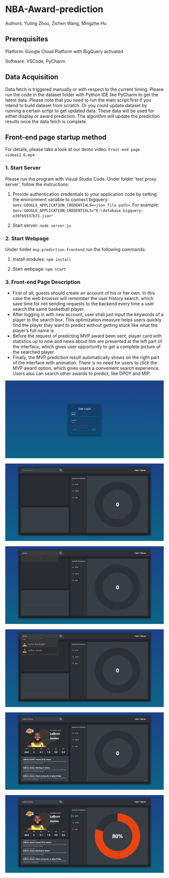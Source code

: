 # NBA-Award-prediction

Authors: Yuting Zhou, Zichen Wang, Mingzhe Hu

## Prerequisites

Platform: Google Cloud Platform with BigQuery activated

Software: VSCode, PyCharm

## Data Acquisition

Data fetch is triggered manually or with respect to the current timing. Please run the code in the dataset folder with Python IDE like PyCharm to get the latest data. Please note that you need to run the main script first if you intend to build dataset from scratch. Or you could update dataset by running a certain script to get updated data. These data will be used for either display or award prediction. The algorithm will update the prediction results once the data fetch is complete.

## Front-end page startup method

For details, please take a look at our demo video: `Front-end page video12.6.mp4`

### 1. Start Server

Please run the program with Visual Studio Code. Under folder 'test proxy server', follow the instructions:

1. Provide authentication credentials to your application code by setting the environment variable to connect bigquery: `$env:GOOGLE_APPLICATION_CREDENTIALS=<json file path>`. For example: `$env:GOOGLE_APPLICATION_CREDENTIALS="E:\database-bigquery-e39fb5537b71.json"`

2. Start server: `node server.js`

### 2. Start Webpage

Under folder `mvp-prediction-frontend` run the following commands:

1. Install modules: `npm install`

2. Start webpage: `npm start`
   
### 3. Front-end Page Description
   * First of all, guests should create an account of his or her own. In this case the web
   browser will remember the user history search, which save time for not 
   sending requests to the backend every time a user search the same basketball player. 
   * After logging in with new account, user shall just input the keywords of a player to the search
   box. This optimization measure helps users quickly find the player they want to predict without 
   getting stuck like what the player’s full name is. 
   * Before the request of predicting MVP award been sent, player card with statistics up to now and
   news about him are presented at the left part of the interface, which gives user opportunity to 
   get a complete picture of the searched player.
   * Finally, the MVP prediction result automatically shows on the right part of the interface with 
   animation. There is no need for users to click the MVP award option, which gives users a convenient 
   search experience. Users also can search other awards to predict, like DPOY and MIP.

![image](https://github.com/Calypso52/mvp-prediction/blob/master/pictures/Front-end%20page%20demo1.png)



![image](https://github.com/Calypso52/mvp-prediction/blob/master/pictures/Front-end%20page%20demo2.png)



![image](https://github.com/Calypso52/mvp-prediction/blob/master/pictures/Front-end%20page%20demo3.png)



![image](https://github.com/Calypso52/mvp-prediction/blob/master/pictures/Front-end%20page%20demo4.png)



![image](https://github.com/Calypso52/mvp-prediction/blob/master/pictures/Front-end%20page%20demo5.png)



![image](https://github.com/Calypso52/mvp-prediction/blob/master/pictures/Front-end%20page%20demo6.png)


